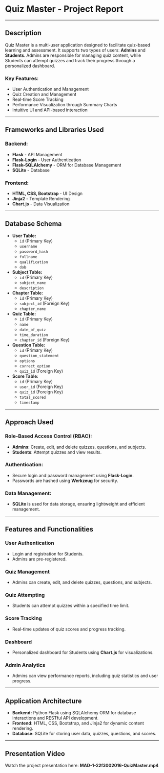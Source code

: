 # Quiz Master - Project Report
---

## Description
Quiz Master is a multi-user application designed to facilitate quiz-based learning and assessment. It supports two types of users: **Admins** and **Students**. Admins are responsible for managing quiz content, while Students can attempt quizzes and track their progress through a personalized dashboard.

### Key Features:
- User Authentication and Management
- Quiz Creation and Management
- Real-time Score Tracking
- Performance Visualization through Summary Charts
- Intuitive UI and API-based interaction

---

## Frameworks and Libraries Used

### Backend:
- **Flask** - API Management
- **Flask-Login** - User Authentication
- **Flask-SQLAlchemy** - ORM for Database Management
- **SQLite** - Database

### Frontend:
- **HTML, CSS, Bootstrap** - UI Design
- **Jinja2** - Template Rendering
- **Chart.js** - Data Visualization

---

## Database Schema

- **User Table:**
  - `id` (Primary Key)
  - `username`
  - `password_hash`
  - `fullname`
  - `qualification`
  - `dob`
- **Subject Table:**
  - `id` (Primary Key)
  - `subject_name`
  - `description`
- **Chapter Table:**
  - `id` (Primary Key)
  - `subject_id` (Foreign Key)
  - `chapter_name`
- **Quiz Table:**
  - `id` (Primary Key)
  - `name`
  - `date_of_quiz`
  - `time_duration`
  - `chapter_id` (Foreign Key)
- **Question Table:**
  - `id` (Primary Key)
  - `question_statement`
  - `options`
  - `correct_option`
  - `quiz_id` (Foreign Key)
- **Score Table:**
  - `id` (Primary Key)
  - `user_id` (Foreign Key)
  - `quiz_id` (Foreign Key)
  - `total_scored`
  - `timestamp`

---

## Approach Used

### Role-Based Access Control (RBAC):
- **Admins**: Create, edit, and delete quizzes, questions, and subjects.
- **Students**: Attempt quizzes and view results.

### Authentication:
- Secure login and password management using **Flask-Login**.
- Passwords are hashed using **Werkzeug** for security.

### Data Management:
- **SQLite** is used for data storage, ensuring lightweight and efficient management.

---

## Features and Functionalities

### User Authentication
- Login and registration for Students.
- Admins are pre-registered.

### Quiz Management
- Admins can create, edit, and delete quizzes, questions, and subjects.

### Quiz Attempting
- Students can attempt quizzes within a specified time limit.

### Score Tracking
- Real-time updates of quiz scores and progress tracking.

### Dashboard
- Personalized dashboard for Students using **Chart.js** for visualizations.

### Admin Analytics
- Admins can view performance reports, including quiz statistics and user progress.

---

## Application Architecture

- **Backend:** Python Flask using SQLAlchemy ORM for database interactions and RESTful API development.
- **Frontend:** HTML, CSS, Bootstrap, and Jinja2 for dynamic content rendering.
- **Database:** SQLite for storing user data, quizzes, questions, and scores.

---

## Presentation Video
Watch the project presentation here: **MAD-1-22f3002016-QuizMaster.mp4**
